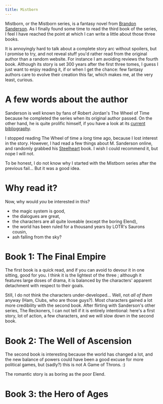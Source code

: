 ```yaml
---
title: Mistborn
---
```


Mistborn, or the Mistborn series, is a fantasy novel from [Brandon Sanderson].
As I finally found some time to read the third book of the series, I feel I
have reached the point at which I can write a little about those three books.

It is annoyingly hard to talk about a complete story arc without spoilers, but I
promise to try, and not reveal stuff you'd rather read from the original author
than a random website.  For instance I am avoiding reviews the fourth book.
Although its story is set 300 years after the first three tomes, I guess I just
want to enjoy reading it, if or when I get the chance: few fantasy authors care
to evolve their creation this far, which makes me, at the very least, curious.


# A few words about the author

Sanderson is well known by fans of Robert Jordan's The Wheel of Time because he
completed the series when its original author passed. On the other hand, he is
quite prolific himself, if you have a look at its [current bibliography][bibli].

I stopped reading The Wheel of time a *long* time ago, because I lost interest
in the story.  However, I had read a few things about M. Sanderson online, and
randomly grabbed his [Steelheart][steelheart] book. I wish I could recommend it,
but nope I will not.

To be honest, I do not know why I started with the Mistborn series after the
previous fail...  But it was a good idea.


# Why read it?

Now, why would *you* be interested in this?

 - the magic system is good,
 - the dialogues are great,
 - the characters are all quite loveable (except the boring Elend),
 - the world has been ruled for a thousand years by LOTR's Saurons cousin,
 - ash falling from the sky?


# Book 1: The Final Empire

The first book is a quick read, and if you can avoid to devour it in one
sitting, good for you. I think it is the lightest of the three ; although it
features large doses of drama, it is balanced by the characters' apparent
detachment with respect to their goals.

Still, I do not think the characters under-developed...  Well, not *all of them*
anyway (Ham, Clubs, who are those guys?).  Most characters gained a lot more
credibility with the second book.  After flirting with Sanderson's other series,
The Reckoners, I can not tell if it is entirely intentional: here's a first
story, lot of action, a few characters, and we will slow down in the second
book.


# Book 2: The Well of Ascension

The second book is interesting because the world has changed a lot, and the new
balance of powers could have been a good excuse for more political games, but
(sadly?) this is not A Game of Throns. :)

The romantic story is as boring as the poor Elend.


# Book 3: the Hero of Ages


[Brandon Sanderson]: http://www.brandonsanderson.com/
[bibli]: https://en.wikipedia.org/wiki/Brandon_Sanderson#Bibliography
[steelheart]: https://en.wikipedia.org/wiki/Reckoners_series#Steelheart
